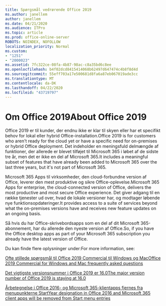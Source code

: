 ```yaml
---
title: Spørgsmål vedrørende Office 2019
ms.author: janellem
author: janellem
ms.date: 04/21/2020
ms.audience: ITPro
ms.topic: article
ms.prod: office-online-server
ROBOTS: NOINDEX, NOFOLLOW
localization_priority: Normal
ms.custom:
- "1251"
- "2000023"
ms.assetid: 7fc322ce-08fa-4b87-98ac-c8a35bd6c8ee
ms.openlocfilehash: b4f02dcd8415414068b62497d647474c4b8f8d4d
ms.sourcegitcommit: 55eff703a17e500681d8fa6a87eb067019ade3cc
ms.translationtype: MT
ms.contentlocale: da-DK
ms.lasthandoff: 04/22/2020
ms.locfileid: "43719797"
---
```

# <a name="about-office-2019"></a><span data-ttu-id="cfd8f-102">Om Office 2019</span><span class="sxs-lookup"><span data-stu-id="cfd8f-102">About Office 2019</span></span>

<span data-ttu-id="cfd8f-103">Office 2019 er til kunder, der endnu ikke er klar til skyen eller har et specifikt behov for lokal eller hybrid Office-installation.</span><span class="sxs-lookup"><span data-stu-id="cfd8f-103">Office 2019 is for customers who aren't ready for the cloud yet or have a specific need for on-premises or hybrid Office deployment.</span></span> <span data-ttu-id="cfd8f-104">Det indeholder en meningsfuld delmængde af funktioner, der allerede er blevet tilføjet til Microsoft 365 i løbet af de sidste tre år, men det er ikke en del af Microsoft 365.</span><span class="sxs-lookup"><span data-stu-id="cfd8f-104">It includes a meaningful subset of features that have already been added to Microsoft 365 over the last three years, but it's not part of Microsoft 365.</span></span>
  
<span data-ttu-id="cfd8f-105">Microsoft 365 Apps til virksomheder, den cloud-forbundne version af Office, leverer den mest produktive og sikre Office-oplevelse.</span><span class="sxs-lookup"><span data-stu-id="cfd8f-105">Microsoft 365 Apps for enterprise, the cloud-connected version of Office, delivers the most productive and most secure Office experience.</span></span> <span data-ttu-id="cfd8f-106">Det giver adgang til en række tjenester ud over, hvad de lokale versioner har, og modtager løbende nye funktionsopdateringer.</span><span class="sxs-lookup"><span data-stu-id="cfd8f-106">It provides access to a suite of services beyond what the on-premises versions have and receives new feature updates on an ongoing basis.</span></span>
  
<span data-ttu-id="cfd8f-107">Så hvis du har Office-skrivebordsapps som en del af dit Microsoft 365-abonnement, har du allerede den nyeste version af Office.</span><span class="sxs-lookup"><span data-stu-id="cfd8f-107">So, if you have the Office desktop apps as part of your Microsoft 365 subscription you already have the latest version of Office.</span></span>
  
<span data-ttu-id="cfd8f-108">Du kan finde flere oplysninger under:</span><span class="sxs-lookup"><span data-stu-id="cfd8f-108">For more information, see:</span></span>
  
[<span data-ttu-id="cfd8f-109">Ofte stillede spørgsmål til Office 2019 Commercial til Windows og Mac</span><span class="sxs-lookup"><span data-stu-id="cfd8f-109">Office 2019 Commercial for Windows and Mac frequently asked questions</span></span>](https://support.microsoft.com/help/4133312)
  
[<span data-ttu-id="cfd8f-110">Det vigtigste versionsnummer i Office 2019 er 16.0</span><span class="sxs-lookup"><span data-stu-id="cfd8f-110">The major version number of Office 2019 is staying at 16.0</span></span>](https://docs.microsoft.com/deployoffice/office2019/overview)
  
[<span data-ttu-id="cfd8f-111">Årbetegnelse i Office 2016- og Microsoft 365-klientapps fjernes fra menupunkterne Start</span><span class="sxs-lookup"><span data-stu-id="cfd8f-111">Year designation in Office 2016 and Microsoft 365 client apps will be removed from Start menu entries</span></span>](https://support.office.com/article/8fe5e052-76d2-49de-af30-2e84ed3da907?wt.mc_id=Alchemy_ClientDIA)
  